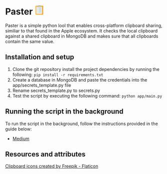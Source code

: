 # Paster <img src="app/clipboard.png" width="30">

Paster is a simple python lool that enables cross-platform clipboard sharing, similiar to that found in the
Apple ecosystem. It checks the local clipboard against a shared clipboard in MongoDB and makes sure that all 
clipboards contain the same value.


## Installation and setup

1. Clone the git repository install the project dependencies by running the following:
```pip install -r requirements.txt ```
2. Create a database in MongoDB and paste the credentials into the app/secrets_template.py file
3. Rename secrets_template.py to secrets.py
4. Test the script by executing the following command:
```python app/main.py```

## Running the script in the background

To run the script in the background, follow the instructions provided in the guide below:
* [Medium](https://medium.com/analytics-vidhya/easiest-way-to-run-a-python-script-in-the-background-4aada206cf29#:~:text=The%20easiest%20way%20of%20running,can%20use%20Windows%20Task%20Scheduler.&text=You%20can%20then%20give%20the,by%20giving%20the%20time%20particulars.)

## Resources and attributes

<a href="https://www.flaticon.com/free-icons/clipboard" title="clipboard icons">Clipboard icons created by Freepik - Flaticon</a>